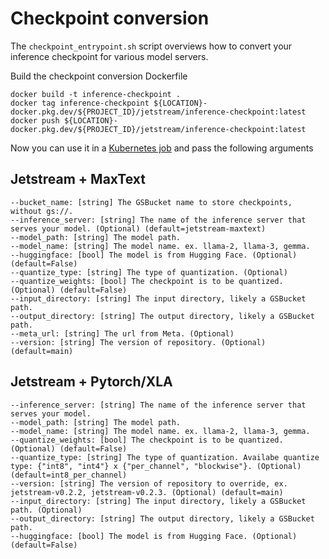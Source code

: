 # Checkpoint conversion

The `checkpoint_entrypoint.sh` script overviews how to convert your inference checkpoint for various model servers.

Build the checkpoint conversion Dockerfile
```
docker build -t inference-checkpoint .
docker tag inference-checkpoint ${LOCATION}-docker.pkg.dev/${PROJECT_ID}/jetstream/inference-checkpoint:latest
docker push ${LOCATION}-docker.pkg.dev/${PROJECT_ID}/jetstream/inference-checkpoint:latest
```

Now you can use it in a [Kubernetes job](../jetstream/maxtext/single-host-inference/checkpoint-job.yaml) and pass the following arguments

## Jetstream + MaxText
```
--bucket_name: [string] The GSBucket name to store checkpoints, without gs://.
--inference_server: [string] The name of the inference server that serves your model. (Optional) (default=jetstream-maxtext)
--model_path: [string] The model path.
--model_name: [string] The model name. ex. llama-2, llama-3, gemma.
--huggingface: [bool] The model is from Hugging Face. (Optional) (default=False)
--quantize_type: [string] The type of quantization. (Optional)
--quantize_weights: [bool] The checkpoint is to be quantized. (Optional) (default=False)
--input_directory: [string] The input directory, likely a GSBucket path.
--output_directory: [string] The output directory, likely a GSBucket path.
--meta_url: [string] The url from Meta. (Optional)
--version: [string] The version of repository. (Optional) (default=main)
```

## Jetstream + Pytorch/XLA
```
--inference_server: [string] The name of the inference server that serves your model.
--model_path: [string] The model path.
--model_name: [string] The model name. ex. llama-2, llama-3, gemma.
--quantize_weights: [bool] The checkpoint is to be quantized. (Optional) (default=False)
--quantize_type: [string] The type of quantization. Availabe quantize type: {"int8", "int4"} x {"per_channel", "blockwise"}. (Optional) (default=int8_per_channel)
--version: [string] The version of repository to override, ex. jetstream-v0.2.2, jetstream-v0.2.3. (Optional) (default=main)
--input_directory: [string] The input directory, likely a GSBucket path. (Optional)
--output_directory: [string] The output directory, likely a GSBucket path.
--huggingface: [bool] The model is from Hugging Face. (Optional) (default=False)
```